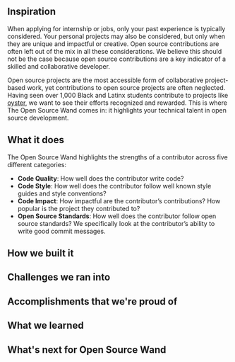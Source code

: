 ## Inspiration
When applying for internship or jobs, only your past experience is typically considered. Your personal projects may also be considered, but only when they are unique and impactful or creative. Open source contributions are often left out of the mix in all these considerations. We believe this should not be the case because open source contributions are a key indicator of a skilled and collaborative developer. 

Open source projects are the most accessible form of collaborative project-based work, yet 
contributions to open source projects are often neglected. Having seen over 1,000 Black and 
Latinx students contribute to projects like 
[oyster](https://github.com/colorstackorg/oyster), we want to see their efforts recognized and rewarded. This is 
where The Open Source Wand comes in: it highlights your technical talent in open source 
development. 

## What it does
The Open Source Wand highlights the strengths of a contributor across five different 
categories:
- **Code Quality**: How well does the contributor write code?
- **Code Style**: How well does the contributor follow well known style guides and style 
  conventions?
- **Code Impact**: How impactful are the contributor’s contributions? How popular is the 
  project they contributed to?
- **Open Source Standards**: How well does the contributor follow open source standards? We 
  specifically look at the contributor’s ability to write good commit messages.

## How we built it

## Challenges we ran into

## Accomplishments that we're proud of

## What we learned

## What's next for Open Source Wand
